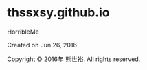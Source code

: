 # thssxsy.github.io

HorribleMe

Created on Jun 26, 2016

Copyright © 2016年 熊世裕. All rights reserved.

